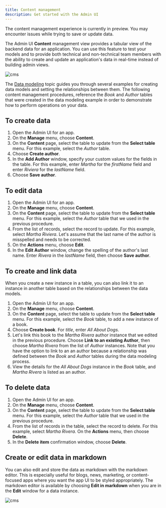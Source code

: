 ```yaml
---
title: Content management
description: Get started with the Admin UI
---
```

<amplify-callout warning>

The content management experience is currently in preview. You may encounter issues while trying to save or update data.

</amplify-callout>

The Admin UI **Content** management view provides a tabular view of the backend data for an application. You can use this feature to test your models and to provide both technical and non-technical team members with the ability to create and update an application's data in real-time instead of building admin views.

![cms](~/images/console/cms.png)

The [Data modeling](~/console/data/data-model.md) topic guides you through several examples for creating data models and setting the relationships between them. The following content management procedures, reference the *Book* and *Author* tables that were created in the data modeling example in order to demonstrate how to perform operations on your data.

## To create data
1. Open the Admin UI for an app.
2. On the **Manage** menu, choose **Content**.
3. On the **Content** page, select the table to update from the **Select table** menu. For this example, select the *Author* table.
4. Choose **Create author**.
5. In the **Add Author** window, specify your custom values for the fields in the table. For this example, enter *Martha* for the *firstName* field and enter *Riviera* for the *lastName* field.
6. Choose **Save author**.

## To edit data
1. Open the Admin UI for an app.
2. On the **Manage** menu, choose **Content**.
3. On the **Content** page, select the table to update from the **Select table** menu. For this example, select the *Author* table that we used in the previous procedure.
4. From the list of records, select the record to update. For this example, select *Martha Riviera*. Let's assume that the last name of the author is misspelled and needs to be corrected.
5. On the **Actions** menu, choose **Edit**.
6. In the **Edit Author** window, change the spelling of the author's last name. Enter *Rivera* in the *lastName* field, then choose **Save author**.

## To create and link data
When you create a new instance in a table, you can also link it to an instance in another table based on the relationships between the data models. 

1. Open the Admin UI for an app.
2. On the **Manage** menu, choose **Content**.
3. On the **Content** page, select the table to update from the **Select table** menu. For this example, select the *Book* table, to add a new instance of a book. 
4. Choose **Create book**. For *title*, enter *All About Dogs*. 
5. Let's link this book to the *Martha Rivera* author instance that we edited in the previous procedure. Choose **Link to an existing Author**, then choose *Martha Rivera* from the list of *Author* instances. Note that you have the option to link to an an author because a relationship was defined between the *Book* and *Author* tables during the data modeling process.
6. View the details for the *All About Dogs* instance in the *Book* table, and *Martha Rivera* is listed as an author. 

## To delete data
1. Open the Admin UI for an app.
2. On the **Manage** menu, choose **Content**.
3. On the **Content** page, select the table to update from the **Select table** menu. For this example, select the *Author* table that we used in the previous procedure.
4. From the list of records in the table, select the record to delete. For this example, select *Martha Rivera*. On the **Actions** menu, then choose **Delete**.
5. In the **Delete item** confirmation window, choose **Delete**.

## Create or edit data in markdown
You can also edit and store the data as markdown with the markdown editor. This is especially useful for blogs, news, marketing, or content-focused apps where you want the app UI to be styled appropriately. The markdown editor is available by choosing **Edit in markdown** when you are in the **Edit** window for a data instance.

![cms](~/images/console/cms.png)